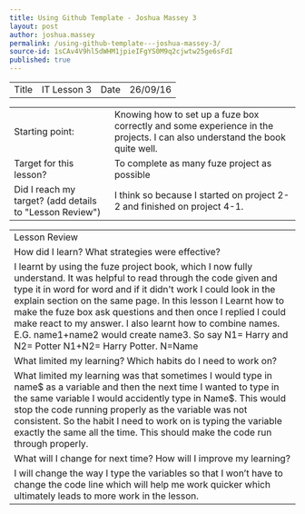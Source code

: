 ```yaml
---
title: Using Github Template - Joshua Massey 3
layout: post
author: joshua.massey
permalink: /using-github-template---joshua-massey-3/
source-id: 1sCAv4V9hl5dWHM1jpieIFgYS0M9q2cjwtw25ge6sFdI
published: true
---
```

<table>
  <tr>
    <td>Title</td>
    <td>IT Lesson 3</td>
    <td>Date</td>
    <td>26/09/16</td>
  </tr>
</table>


<table>
  <tr>
    <td>Starting point:</td>
    <td>Knowing how to set up a fuze box correctly and some experience in the projects. I can also understand the book quite well. </td>
  </tr>
  <tr>
    <td>Target for this lesson?</td>
    <td>To complete as many fuze project as possible</td>
  </tr>
  <tr>
    <td>Did I reach my target? 
(add details to "Lesson Review")</td>
    <td>I think so because I started on project 2-2 and finished on project 4-1.</td>
  </tr>
</table>


<table>
  <tr>
    <td>Lesson Review</td>
  </tr>
  <tr>
    <td>How did I learn? What strategies were effective? </td>
  </tr>
  <tr>
    <td>I learnt by using the fuze project book, which I now fully understand. It was helpful to read through the code given and type it in word for word and if it didn't work I could look in the explain section on the same page.
In this lesson I Learnt how to make the fuze box ask questions and then once I replied I could make react to my answer. I also learnt how to combine names. E.G. name1+name2 would create name3. So say N1= Harry and N2= Potter N1+N2= Harry Potter.
N=Name
</td>
  </tr>
  <tr>
    <td>What limited my learning? Which habits do I need to work on? </td>
  </tr>
  <tr>
    <td>What limited my learning was that sometimes I would type in name$ as a variable and then the next time I wanted to type in the same variable I would accidently type in Name$. This would stop the code running properly as the variable was not consistent.
So the habit I need to work on is typing the variable exactly the same all the time. This should make the code run through properly.</td>
  </tr>
  <tr>
    <td>What will I change for next time? How will I improve my learning?</td>
  </tr>
  <tr>
    <td>I will change the way I type the variables so that I won’t have to change the code line which will help me work quicker which ultimately leads to more work in the lesson. </td>
  </tr>
</table>


